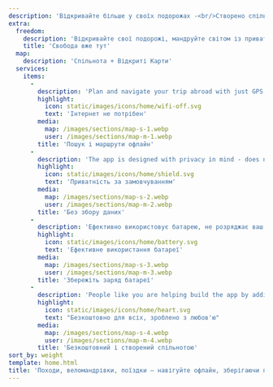 ```yaml
---
description: 'Відкривайте більше у своїх подорожах -<br/>Створено спільнотою'
extra:
  freedom:
    description: 'Відкривайте свої подорожі, мандруйте світом із приватностю та спільнотою на першому місці.'
    title: 'Свобода вже тут'
  map:
    description: 'Спільнота + Відкриті Карти'
  services:
    items:
      - 
        description: 'Plan and navigate your trip abroad with just GPS, no need for mobile data. Search waypoints while on distant hiking trails or bike paths.'
        highlight:
          icon: static/images/icons/home/wifi-off.svg
          text: 'Інтернет не потрібен'
        media:
          map: /images/sections/map-s-1.webp
          user: /images/sections/map-m-1.webp
        title: 'Пошук і маршрути офлайн'
      - 
        description: 'The app is designed with privacy in mind - does not identify people, does not track you, and does not collect any information. CoMaps was also audited by <span class="text-icon"><svg viewBox="0 0 19 19"><use href="#icon-exodus"></use></svg> [Exodus](https://reports.exodus-privacy.eu.org/reports/app.comaps.google/latest/).'
        highlight:
          icon: static/images/icons/home/shield.svg
          text: 'Приватність за замовчуванням'
        media:
          map: /images/sections/map-s-2.webp
          user: /images/sections/map-m-2.webp
        title: 'Без збору даних'
      - 
        description: 'Ефективно використовує батарею, не розряджає ваш акумулятор, як інші навігаційні застосунки.'
        highlight:
          icon: static/images/icons/home/battery.svg
          text: 'Ефективне використання батареї'
        media:
          map: /images/sections/map-s-3.webp
          user: /images/sections/map-m-3.webp
        title: 'Збережіть заряд батареї'
      - 
        description: 'People like you are helping build the app by adding locations to <span class="text-icon"><svg viewBox="0 0 19 19"><use href="#icon-open-street-map"></use></svg> [OpenStreetMap](https://openstreetmap.org)</span>, giving feedback on features, and contributing code on <span class="text-icon"><svg viewbox="0 0 4.233 4.233"> <use href="#icon-codeberg"></use></svg> [Codeberg](https://codeberg.org/comaps)</span> to create great maps together. The project is a fork of Organic Maps and Maps.Me, and driven by an open-source community.'
        highlight:
          icon: static/images/icons/home/heart.svg
          text: "Безкоштовно для всіх, зроблено з любов'ю"
        media:
          map: /images/sections/map-s-4.webp
          user: /images/sections/map-m-4.webp
        title: 'Безкоштовний і створений спільнотою'
sort_by: weight
template: home.html
title: 'Походи, веломандрівки, поїздки — навігуйте офлайн, зберігаючи приватність'
---
```

